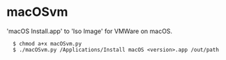 # macOSvm
'macOS Install.app' to 'Iso Image' for VMWare on macOS.

      $ chmod a+x macOSvm.py
      $ ./macOSvm.py /Applications/Install macOS <version>.app /out/path
